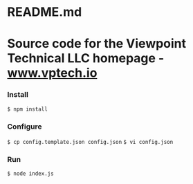 # README.md

# Source code for the Viewpoint Technical LLC homepage - www.vptech.io

### Install
`$ npm install`

### Configure
`$ cp config.template.json config.json`
`$ vi config.json`

### Run
`$ node index.js`
